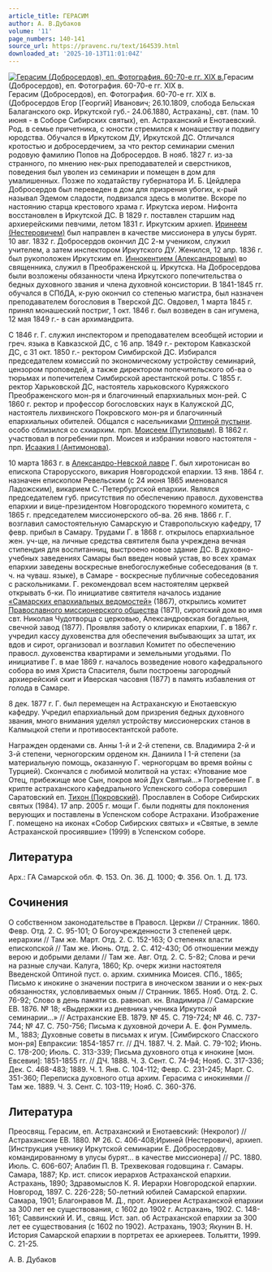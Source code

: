 ```yaml
---
article_title: ГЕРАСИМ
author: А. В.Дубаков
volume: '11'
page_numbers: 140-141
source_url: https://pravenc.ru/text/164539.html
downloaded_at: '2025-10-13T11:01:04Z'
---
```


[![Герасим (Добросердов), еп. Фотография. 60-70-е гг. XIX в.](https://pravenc.ru/data/628/468/1234/i200.jpg "Кликните для увеличения картинки")](https://pravenc.ru/data/628/468/1234/i400.jpg)Герасим (Добросердов), еп. Фотография. 60-70-е гг. XIX в.  
Герасим (Добросердов), еп. Фотография. 60-70-е гг. XIX в.(Добросердов Егор [Георгий] Иванович; 26.10.1809, слобода Бельская Балаганского окр. Иркутской губ.- 24.06.1880, Астрахань), свт. (пам. 10 июня - в Соборе Сибирских святых), еп. Астраханский и Енотаевский. Род. в семье причетника, с юности стремился к монашеству и подвигу юродства. Обучался в Иркутском ДУ, Иркутской ДС. Отличался кротостью и добросердечием, за что ректор семинарии сменил родовую фамилию Попов на Добросердов. В нояб. 1827 г. из-за странного, по мнению нек-рых преподавателей и сверстников, поведения был уволен из семинарии и помещен в дом для умалишенных. Позже по ходатайству губернатора И. Б. Цейдлера Добросердов был переведен в дом для призрения убогих, к-рый называл Эдемом сладости, подвизался здесь в молитве. Вскоре по настоянию старца крестового храма г. Иркутска иером. Нифонта восстановлен в Иркутской ДС. В 1829 г. поставлен старшим над архиерейскими певчими, летом 1831 г. Иркутским архиеп. [Иринеем (Нестеровичем)](<https://pravenc.ru/text/Иринеем (Нестеровичем).html>) был направлен в качестве миссионера в улусы бурят. 10 авг. 1832 г. Добросердов окончил ДС 2-м учеником, служил учителем, а затем инспектором Иркутского ДУ. Женился, 12 апр. 1836 г. был рукоположен Иркутским еп. [Иннокентием (Александровым)](<https://pravenc.ru/text/Иннокентием (Александровым).html>) во священника, служил в Преображенской ц. Иркутска. На Добросердова были возложены обязанности члена Иркутского попечительства о бедных духовного звания и члена духовной консистории. В 1841-1845 гг. обучался в СПбДА, к-рую окончил со степенью магистра, был назначен преподавателем богословия в Тверской ДС. Овдовел, 1 марта 1845 г. принял монашеский постриг, 1 окт. 1846 г. был возведен в сан игумена, 12 мая 1849 г.- в сан архимандрита.

С 1846 г. Г. служил инспектором и преподавателем всеобщей истории и греч. языка в Кавказской ДС, с 16 апр. 1849 г.- ректором Кавказской ДС, с 31 окт. 1850 г.- ректором Симбирской ДС. Избирался председателем комиссий по экономическому устройству семинарий, цензором проповедей, а также директором попечительского об-ва о тюрьмах и попечителем Симбирской арестантской роты. С 1855 г. ректор Харьковской ДС, настоятель харьковского Куряжского Преображенского мон-ря и благочинный епархиальных мон-рей. С 1860 г. ректор и профессор богословских наук в Калужской ДС, настоятель лихвинского Покровского мон-ря и благочинный епархиальных обителей. Общался с насельниками [Оптиной пустыни](<https://pravenc.ru/text/Оптиной пустыни.html>). особо сблизился со схиархим. прп. [Моисеем (Путиловым)](<https://pravenc.ru/text/Моисеем (Путиловым).html>). В 1862 г. участвовал в погребении прп. Моисея и избрании нового настоятеля - прп. [Исаакия I (Антимонова)](<https://pravenc.ru/text/Исаакия I (Антимонова).html>).

10 марта 1863 г. в [Александро-Невской лавре](<https://pravenc.ru/text/Александро-Невская лавра.html>) Г. был хиротонисан во епископа Старорусского, викария Новгородской епархии. 13 янв. 1864 г. назначен епископом Ревельским (с 24 июня 1865 именовался Ладожским), викарием С.-Петербургской епархии. Являлся председателем губ. присутствия по обеспечению правосл. духовенства епархии и вице-президентом Новгородского тюремного комитета, с 1865 г. председателем миссионерского об-ва. 26 янв. 1866 г. Г. возглавил самостоятельную Самарскую и Ставропольскую кафедру, 17 февр. прибыл в Самару. Трудами Г. в 1868 г. открылось епархиальное жен. уч-ще, на личные средства святителя была учреждена вечная стипендия для воспитанниц, выстроено новое здание ДС. В духовно-учебных заведениях Самары был введен новый устав, во всех храмах епархии заведены воскресные внебогослужебные собеседования (в т. ч. на чуваш. языке), в Самаре - воскресные публичные собеседования с раскольниками. Г. рекомендовал всем настоятелям церквей открывать б-ки. По инициативе святителя началось издание [«Самарских епархиальных ведомостей»](<https://pravenc.ru/text/ Самарских епархиальных ведомостей .html>) (1867), открылись комитет [Православного миссионерского общества](<https://pravenc.ru/text/Православного миссионерского общества.html>) (1871), сиротский дом во имя свт. Николая Чудотворца с церковью, Александровская богадельня, свечной завод (1877). Проявляя заботу о клириках епархии, Г. в 1867 г. учредил кассу духовенства для обеспечения выбывающих за штат, их вдов и сирот, организовал и возглавил Комитет по обеспечению правосл. духовенства квартирами и земельными угодьями. По инициативе Г. в мае 1869 г. началось возведение нового кафедрального собора во имя Христа Спасителя, были построены загородный архиерейский скит и Иверская часовня (1877) в память избавления от голода в Самаре.

8 дек. 1877 г. Г. был перемещен на Астраханскую и Енотаевскую кафедру. Учредил епархиальный дом призрения бедных духовного звания, много внимания уделял устройству миссионерских станов в Калмыцкой степи и противосектантской работе.

Награжден орденами св. Анны 1-й и 2-й степени, св. Владимира 2-й и 3-й степени, черногорским орденом кн. Даниила I 1-й степени (за материальную помощь, оказанную Г. черногорцам во время войны с Турцией). Скончался с любимой молитвой на устах: «Упование мое Отец, прибежище мое Сын, покров мой Дух Святый...» Погребение Г. в крипте астраханского кафедрального Успенского собора совершил Саратовский еп. [Тихон (Покровский)](<https://pravenc.ru/text/Тихон (Покровский).html>). Прославлен в Соборе Сибирских святых (1984). 17 апр. 2005 г. мощи Г. были подняты для поклонения верующих и поставлены в Успенском соборе Астрахани. Изображение Г. помещено на иконах «Собор Сибирских святых» и «Святые, в земле Астраханской просиявшие» (1999) в Успенском соборе.

## Литература

Арх.: ГА Самарской обл. Ф. 153. Оп. 36. Д. 1000; Ф. 356. Оп. 1. Д. 173.

## Сочинения

О собственном законодательстве в Правосл. Церкви // Странник. 1860. Февр. Отд. 2. С. 95-101; О Богоучрежденности 3 степеней церк. иерархии // Там же. Март. Отд. 2. С. 152-163; О степенях власти епископской // Там же. Июнь. Отд. 2. С. 412-430; Об отношении между верою и добрыми делами // Там же. Авг. Отд. 2. С. 5-82; Слова и речи на разные случаи. Калуга, 1860; Кр. очерк жизни настоятеля Введенской Оптиной пуст. о. архим. схимника Моисея. СПб., 1865; Письмо к инокине о значении пострига в иноческом звании и о нек-рых обязанностях, условливаемых оным // Странник. 1865. Нояб. Отд. 2. С. 76-92; Слово в день памяти св. равноап. кн. Владимира // Самарские ЕВ. 1876. № 18; «Выдержки из дневника ученика Иркутской семинарии…» // Астраханские ЕВ. 1879. № 45. С. 719-724; № 46. С. 737-744; № 47. С. 750-756; Письма к духовной дочери А. Е. фон Руммель. М., 1883; Духовные советы в письмах к игум. [Симбирского Спасского мон-ря] Евпраксии: 1854-1857 гг. // ДЧ. 1887. Ч. 2. Май. С. 79-102; Июнь. С. 178-200; Июль. С. 313-339; Письма духовного отца к инокине [мон. Евсевии]: 1851-1855 гг. // ДЧ. 1888. Ч. 3. Сент. С. 74-94; Нояб. С. 317-336; Дек. С. 468-483; 1889. Ч. 1. Янв. С. 104-112; Февр. С. 231-245; Март. С. 351-360; Переписка духовного отца архим. Герасима с инокинями // Там же. 1889. Ч. 3. Сент. С. 103-119; Нояб. С. 360-376.

## Литература

Преосвящ. Герасим, еп. Астраханский и Енотаевский: (Некролог) // Астраханские ЕВ. 1880. № 26. С. 406-408;Ириней (Нестерович), архиеп. [Инструкция ученику Иркутской семинарии Е. Добросердову, командированному в улусы бурят... в качестве миссионера] // РС. 1880. Июль. С. 606-607; Алабин П. В. Трехвековая годовщина г. Самары. Самара, 1887; Кр. ист. список иерархов Астраханской епархии. Астрахань, 1890; Здравомыслов К. Я. Иерархи Новгородской епархии. Новгород, 1897. С. 226-228; 50-летний юбилей Самарской епархии. Самара, 1901; Благонравов М. Д., прот. Архиереи Астраханской епархии за 300 лет ее существования, с 1602 до 1902 г. Астрахань, 1902. С. 148-161; Саввинский И. И., свящ. Ист. зап. об Астраханской епархии за 300 лет ее существования (с 1602 по 1902). Астрахань, 1903; Якунин В. Н. История Самарской епархии в портретах ее архиереев. Тольятти, 1999. С. 21-25.

А. В.  Дубаков

